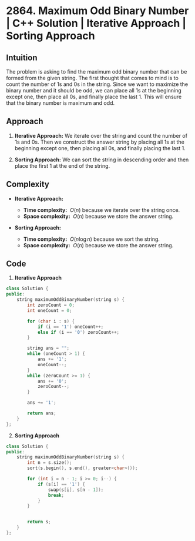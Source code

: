 # 2864. Maximum Odd Binary Number | C++ Solution | Iterative Approach | Sorting Approach

## Intuition

The problem is asking to find the maximum odd binary number that can be formed from the given string. The first thought that comes to mind is to count the number of 1s and 0s in the string. Since we want to maximize the binary number and it should be odd, we can place all 1s at the beginning except one, then place all 0s, and finally place the last 1. This will ensure that the binary number is maximum and odd.

## Approach

1. **Iterative Approach:** We iterate over the string and count the number of 1s and 0s. Then we construct the answer string by placing all 1s at the beginning except one, then placing all 0s, and finally placing the last 1.

2. **Sorting Approach:** We can sort the string in descending order and then place the first 1 at the end of the string.

## Complexity

-   **Iterative Approach:**

    -   **Time complexity:** &nbsp;$O(n)$ because we iterate over the string once.
    -   **Space complexity:** &nbsp;$O(n)$ because we store the answer string.

-   **Sorting Approach:**

    -   **Time complexity:** &nbsp;$O(n \log n)$ because we sort the string.
    -   **Space complexity:** &nbsp;$O(n)$ because we store the answer string.

## Code

1. **Iterative Approach**

```cpp
class Solution {
public:
    string maximumOddBinaryNumber(string s) {
        int zeroCount = 0;
        int oneCount = 0;

        for (char i : s) {
            if (i == '1') oneCount++;
            else if (i == '0') zeroCount++;
        }

        string ans = "";
        while (oneCount > 1) {
            ans += '1';
            oneCount--;
        }
        while (zeroCount >= 1) {
            ans += '0';
            zeroCount--;
        }

        ans += '1';

        return ans;
    }
};
```

2. **Sorting Approach**

```cpp
class Solution {
public:
    string maximumOddBinaryNumber(string s) {
        int n = s.size();
        sort(s.begin(), s.end(), greater<char>());

        for (int i = n - 1; i >= 0; i--) {
            if (s[i] == '1') {
                swap(s[i], s[n - 1]);
                break;
            }
        }


        return s;
    }
};
```
